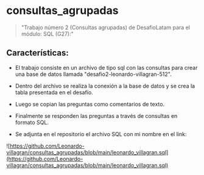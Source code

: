 # consultas_agrupadas

>"Trabajo número 2 (Consultas agrupadas) de DesafioLatam para el módulo: SQL (G27):"

## Características:

* El trabajo consiste en un archivo de tipo sql con las consultas para crear una base de datos llamada "desafio2-leonardo-villagran-512".

* Dentro del archivo se realiza la conexión a la base de datos y se crea la tabla presentada en el desafío.

* Luego se copian las preguntas como comentarios de texto.

* Finalmente se responden las preguntas a través de consultas en formato SQL. 

* Se adjunta en el repositorio el archivo SQL con mi nombre en el link:

![https://github.com/Leonardo-villagran/consultas_agrupadas/blob/main/leonardo_villagran.sql](https://github.com/Leonardo-villagran/consultas_agrupadas/blob/main/leonardo_villagran.sql)



